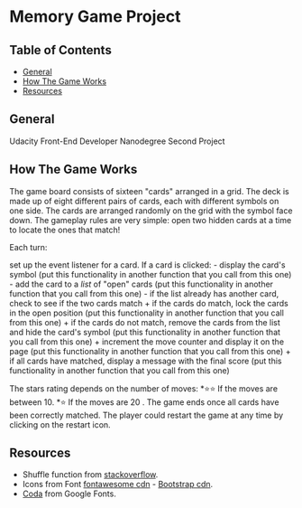 # Memory Game Project

## Table of Contents

* [General](#general)
* [How The Game Works](#how-the-game-works)
* [Resources](#resources)

## General

Udacity Front-End Developer Nanodegree Second Project

## How The Game Works

The game board consists of sixteen "cards" arranged in a grid. The deck is made up of eight different pairs of cards, each with different symbols on one side. The cards are arranged randomly on the grid with the symbol face down. The gameplay rules are very
simple: open two hidden cards at a time to locate the ones that match!

Each turn:

set up the event listener for a card. If a card is clicked:
    - display the card's symbol (put this functionality in another function that you call from this one)
    - add the card to a *list* of "open" cards (put this functionality in another function that you call from this one)
    - if the list already has another card, check to see if the two cards match
        + if the cards do match, lock the cards in the open position (put this functionality in another function that you call from this one)
        + if the cards do not match, remove the cards from the list and hide the card's symbol (put this functionality in another function that you call from this one)
        + increment the move counter and display it on the page (put this functionality in another function that you call from this one)
        + if all cards have matched, display a message with the final score (put this functionality in another function that you call from this one)

The stars rating depends on the number of moves:
    *:star::star: If the moves  are between 10.
    *:star: If the moves  are  20 .
The game ends once all cards have been correctly matched.
The player could restart the game at any time by clicking on the restart icon.

## Resources

* Shuffle function from [stackoverflow](http://stackoverflow.com/a/2450976).
* Icons from Font [fontawesome cdn](https://maxcdn.bootstrapcdn.com/font-awesome/4.6.1/css/font-awesome.min.css) - [Bootstrap cdn](https://stackpath.bootstrapcdn.com/bootstrap/4.3.1/css/bootstrap.min.css).
* [Coda](https://fonts.googleapis.com/css?family=Coda) from Google Fonts.
